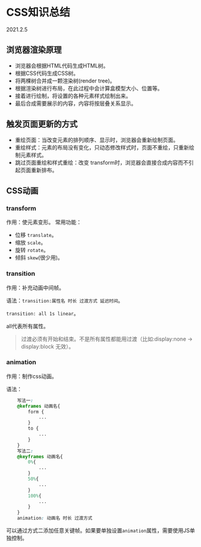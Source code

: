 # CSS知识总结

2021.2.5

## 浏览器渲染原理

+ 浏览器会根据HTML代码生成HTML树。
+ 根据CSS代码生成CSS树。
+ 将两棵树合并成一颗渲染树(render tree)。
+ 根据渲染树进行布局，在此过程中会计算盒模型大小、位置等。
+ 接着进行绘制，将设置的各种元素样式绘制出来。
+ 最后合成需要展示的内容，内容将按层叠关系显示。

## 触发页面更新的方式

+ 重绘页面：当改变元素的排列顺序、显示时，浏览器会重新绘制页面。
+ 重绘样式：元素的布局没有变化，只动态修改样式时，页面不重绘，只重新绘制元素样式。
+ 跳过页面重绘和样式重绘：改变 transform时，浏览器会直接合成内容而不引起页面重新排布。

## CSS动画

### transform

作用：使元素变形。
常用功能：

+ 位移 `translate`。
+ 缩放 `scale`。
+ 旋转 `rotate`。
+ 倾斜 `skew`(很少用)。

### transition

作用：补充动画中间帧。

语法：`transition:属性名 时长 过渡方式 延迟时间`。

`transition: all 1s linear`。

all代表所有属性。

> 过渡必须有开始和结束。不是所有属性都能用过渡（比如:display:none -> display:block 无效）。

### animation

作用：制作css动画。

语法：

```css
    写法一:
    @keframes 动画名{
        form {
            ...
        }
        to {
            ...
        }
    }
    写法二:
    @keyframes 动画名{
        0%{
            ...
        }
        50%{
            ...
        }
        100%{
            ...
        }
    }
    animation: 动画名 时长 过渡方式
```

可以通过方式二添加任意关键帧。如果要单独设置`animation`属性，需要使用JS单独控制。
